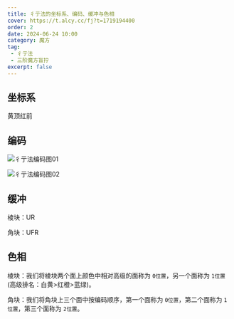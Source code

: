 ```yaml
---
title: 彳亍法的坐标系、编码、缓冲与色相
cover: https://t.alcy.cc/fj?t=1719194400
order: 2
date: 2024-06-24 10:00
category: 魔方
tag: 
 - 彳亍法
 - 三阶魔方盲拧
excerpt: false
---
```


## 坐标系

黄顶红前

## 编码

![彳亍法编码图01](https://zhf-picture.oss-cn-qingdao.aliyuncs.com/3x3x3BLD/彳亍法编码图01.jpg)

![彳亍法编码图02](https://zhf-picture.oss-cn-qingdao.aliyuncs.com/3x3x3BLD/彳亍法编码图02.jpg)

## 缓冲

棱块：UR

角块：UFR

## 色相

棱块：我们将棱块两个面上颜色中相对高级的面称为 `0位置`，另一个面称为 `1位置` (高级排名：白黄>红橙>蓝绿)。

角块：我们将角块上三个面中按编码顺序，第一个面称为 `0位置`，第二个面称为 `1位置`，第三个面称为 `2位置`。
